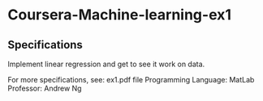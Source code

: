 # Coursera-Machine-learning-ex1

## Specifications

Implement linear regression and get to see it work on data.

For more specifications, see: ex1.pdf file
Programming Language: MatLab <br/>
Professor: Andrew Ng 
